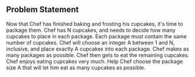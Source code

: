 ## Problem Statement

Now that Chef has finished baking and frosting his cupcakes, it's time to package them. Chef has N cupcakes, and needs to decide how many cupcakes to place in each package. Each package must contain the same number of cupcakes. Chef will choose an integer A between 1 and N, inclusive, and place exactly A cupcakes into each package. Chef makes as many packages as possible. Chef then gets to eat the remaining cupcakes. Chef enjoys eating cupcakes very much. Help Chef choose the package size A that will let him eat as many cupcakes as possible.
